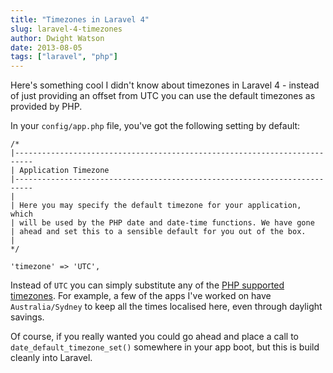 ```yaml
---
title: "Timezones in Laravel 4"
slug: laravel-4-timezones
author: Dwight Watson
date: 2013-08-05
tags: ["laravel", "php"]
---
```


Here's something cool I didn't know about timezones in Laravel 4 - instead of just providing an offset from UTC you can use the default timezones as provided by PHP.

In your `config/app.php` file, you've got the following setting by default:

    /*
    |--------------------------------------------------------------------------
    | Application Timezone
    |--------------------------------------------------------------------------
    |
    | Here you may specify the default timezone for your application, which
    | will be used by the PHP date and date-time functions. We have gone
    | ahead and set this to a sensible default for you out of the box.
    |
    */

    'timezone' => 'UTC',

Instead of `UTC` you can simply substitute any of the [PHP supported timezones](http://php.net/manual/en/timezones.php). For example, a few of the apps I've worked on have `Australia/Sydney` to keep all the times localised here, even through daylight savings.

Of course, if you really wanted you could go ahead and place a call to `date_default_timezone_set()` somewhere in your app boot, but this is build cleanly into Laravel.

